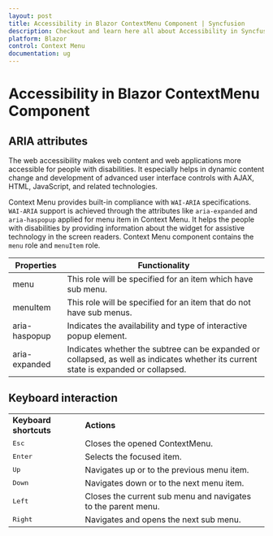 ```yaml
---
layout: post
title: Accessibility in Blazor ContextMenu Component | Syncfusion
description: Checkout and learn here all about Accessibility in Syncfusion Blazor ContextMenu component and more.
platform: Blazor
control: Context Menu
documentation: ug
---
```


# Accessibility in Blazor ContextMenu Component

## ARIA attributes

The web accessibility makes web content and web applications more accessible for people with disabilities. It especially helps in dynamic content change and development of advanced user interface controls with AJAX, HTML, JavaScript, and related technologies. 

Context Menu provides built-in compliance with `WAI-ARIA` specifications. `WAI-ARIA` support is achieved through the attributes like `aria-expanded` and `aria-haspopup` applied for menu item in Context Menu. It helps the people with disabilities by providing information about the widget for assistive technology in the screen readers. Context Menu component contains the `menu` role and `menuItem` role.

| Properties | Functionality |
| ------------ | ----------------------- |
| menu | This role will be specified for an item which have sub menu. |
| menuItem | This role will be specified for an item that do not have sub menus. |
| aria-haspopup | Indicates the availability and type of interactive popup element. |
| aria-expanded | Indicates whether the subtree can be expanded or collapsed, as well as indicates whether its current state is expanded or collapsed. |

## Keyboard interaction

<!-- markdownlint-disable MD033 -->
<table>
<tr>
<td>
<b>Keyboard shortcuts</b></td><td>
<b>Actions</b></td></tr>
<tr>
<td>
<kbd>Esc</kbd></td><td>
Closes the opened ContextMenu.</td></tr>
<tr>
<td>
<kbd>Enter</kbd></td><td>
Selects the focused item.</td></tr>
<tr>
<td>
<kbd>Up</kbd></td><td>
Navigates up or to the previous menu item.</td></tr>
<tr>
<td>
<kbd>Down</kbd></td><td>
Navigates down or to the next menu item.</td></tr>
<tr>
<td>
<kbd>Left</kbd></td><td>
Closes the current sub menu and navigates to the parent menu.</td></tr>
<tr>
<td>
<kbd>Right</kbd></td><td>
Navigates and opens the next sub menu.</td></tr>
</table>
